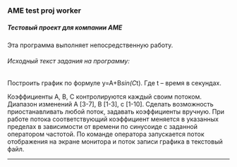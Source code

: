 ### AME test proj worker
##### Тестовый проект для компании АМЕ  

Эта программа выполняет непосредственную работу.  

###### Исходный текст задания на программу:  

Построить график по формуле y=A+B*sin(C*t). Где t – время в секундах.  

Коэффициенты A, B, C контролируются каждый своим потоком. Диапазон изменений A [3-7], B [1-3], c [1-10]. Сделать возможность приостанавливать любой поток, задавать коэффициенты вручную. При работе потока соответствующий коэффициент меняется в указанных пределах в зависимости от времени по синусоиде с заданной оператором частотой. По команде оператора запускается поток отображения на экране монитора и поток записи графика в текстовый файл.

---
